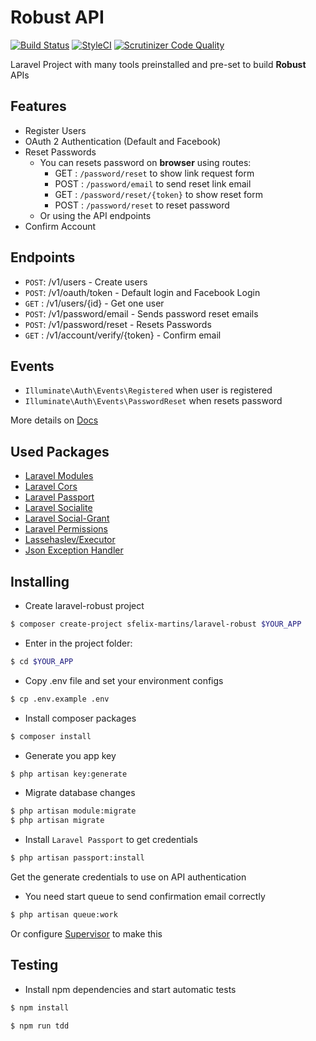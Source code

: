 # Robust API

<a href="https://travis-ci.org/sfelix-martins/laravel-robust?branch=master"><img src="https://travis-ci.org/sfelix-martins/laravel-robust.svg?branch=master" alt="Build Status"></a>
[![StyleCI](https://styleci.io/repos/102787816/shield)](https://styleci.io/repos/102787816)
[![Scrutinizer Code Quality](https://scrutinizer-ci.com/g/sfelix-martins/laravel-robust/badges/quality-score.png?b=master)](https://scrutinizer-ci.com/g/sfelix-martins/laravel-robust/?branch=master)

Laravel Project with many tools preinstalled and pre-set to build **Robust** APIs

## Features

- Register Users
- OAuth 2 Authentication (Default and Facebook)
- Reset Passwords
    - You can resets password on **browser** using routes:
        - GET  : `/password/reset` to show link request form
        - POST : `/password/email` to send reset link email
        - GET  : `/password/reset/{token}` to show reset form
        - POST : `/password/reset` to reset password
    - Or using the API endpoints
- Confirm Account

## Endpoints

- `POST`: /v1/users                     - Create users
- `POST`: /v1/oauth/token               - Default login and Facebook Login
- `GET` : /v1/users/{id}                - Get one user
- `POST`: /v1/password/email            - Sends password reset emails
- `POST`: /v1/password/reset            - Resets Passwords
- `GET` : /v1/account/verify/{token}    - Confirm email

## Events

- `Illuminate\Auth\Events\Registered` when user is registered
- `Illuminate\Auth\Events\PasswordReset` when resets password

More details on [Docs](https://app.swaggerhub.com/apis/sfelix-martins/LaravelRobustAPI/1.0.0)

## Used Packages

- [Laravel Modules](https://github.com/nWidart/laravel-modules)
- [Laravel Cors](https://github.com/barryvdh/laravel-cors)
- [Laravel Passport](https://github.com/laravel/passport)
- [Laravel Socialite](https://github.com/laravel/socialite)
- [Laravel Social-Grant](https://github.com/adaojunior/passport-social-grant)
- [Laravel Permissions](https://github.com/spatie/laravel-permission)
- [Lassehaslev/Executor](https://github.com/LasseHaslev/executor)
- [Json Exception Handler](https://github.com/sfelix-martins/json-exception-handler)

## Installing

- Create laravel-robust project

```sh
$ composer create-project sfelix-martins/laravel-robust $YOUR_APP
```
- Enter in the project folder:

```sh
$ cd $YOUR_APP
```

- Copy .env file and set your environment configs

```sh
$ cp .env.example .env
```

- Install composer packages

```sh
$ composer install
```

- Generate you app key

```sh
$ php artisan key:generate
```

- Migrate database changes

```sh
$ php artisan module:migrate
$ php artisan migrate
```

- Install `Laravel Passport` to get credentials

```sh
$ php artisan passport:install
```

Get the generate credentials to use on API authentication

- You need start queue to send confirmation email correctly

```sh
$ php artisan queue:work
```

Or configure [Supervisor](https://laravel.com/docs/5.5/queues#supervisor-configuration) to make this

## Testing

- Install npm dependencies and start automatic tests

```sh
$ npm install

$ npm run tdd
```

